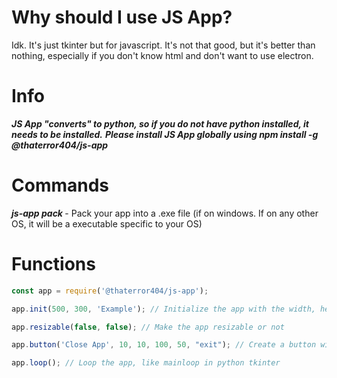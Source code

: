# Why should I use JS App?
Idk. It's just tkinter but for javascript. It's not that good, but it's better than nothing, especially if you don't know html and don't want to use electron.

# Info
***JS App "converts" to python, so if you do not have python installed, it needs to be installed.***
***Please install JS App globally using npm install -g @thaterror404/js-app***

# Commands
***js-app pack <icon>*** - Pack your app into a .exe file (if on windows. If on any other OS, it will be a executable specific to your OS)

# Functions
```js
const app = require('@thaterror404/js-app');

app.init(500, 300, 'Example'); // Initialize the app with the width, height, and title

app.resizable(false, false); // Make the app resizable or not

app.button('Close App', 10, 10, 100, 50, "exit"); // Create a button with the text, x, y, width, height, and function (Function still in development, only exit works)

app.loop(); // Loop the app, like mainloop in python tkinter
```